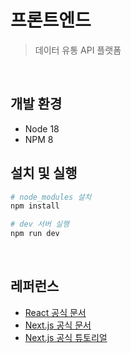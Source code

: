 # 프론트엔드

> 데이터 유통 API 플랫폼

<br>

## 개발 환경

- Node 18
- NPM 8

## 설치 및 실행

``` bash
# node_modules 설치
npm install

# dev 서버 실행
npm run dev
```

<br>

## 레퍼런스
- [React 공식 문서](https://react.dev/)
- [Next.js 공식 문서](https://nextjs.org/docs)
- [Next.js 공식 튜토리얼](https://nextjs.org/learn)
